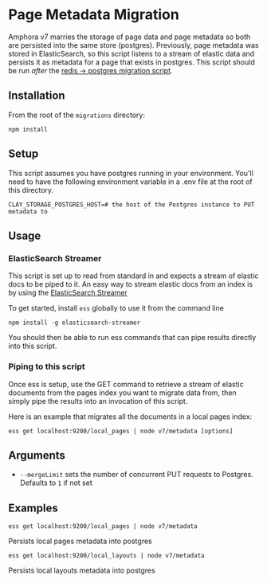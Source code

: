 # Page Metadata Migration

Amphora v7 marries the storage of page data and page metadata so both are persisted into the same store (postgres). Previously, page metadata was stored in ElasticSearch, so this script listens to a stream of elastic data and persists it as metadata for a page that exists in postgres. This script should be run _after_ the [redis -> postgres migration script](https://github.com/clay/migrations/tree/master/v7/redis).

## Installation

From the root of the `migrations` directory:

```
npm install
```

## Setup

This script assumes you have postgres running in your environment. You'll need to have the following environment variable in a .env file at the root of this directory.

```
CLAY_STORAGE_POSTGRES_HOST=# the host of the Postgres instance to PUT metadata to
```

## Usage

### ElasticSearch Streamer

This script is set up to read from standard in and expects a stream of elastic docs to be piped to it. An easy way to stream elastic docs from an index is by using the [ElasticSearch Streamer](https://www.npmjs.com/package/elasticsearch-streamer)

To get started, install `ess` globally to use it from the command line

```
npm install -g elasticsearch-streamer
```

You should then be able to run ess commands that can pipe results directly into this script.

### Piping to this script

Once ess is setup, use the GET command to retrieve a stream of elastic documents from the pages index you want to migrate data from, then simply pipe the results into an invocation of this script.

Here is an example that migrates all the documents in a local pages index:

```
ess get localhost:9200/local_pages | node v7/metadata [options]
```

## Arguments

* `--mergeLimit` sets the number of concurrent PUT requests to Postgres. Defaults to `1` if not set

## Examples

```
ess get localhost:9200/local_pages | node v7/metadata
```

Persists local pages metadata into postgres

```
ess get localhost:9200/local_layouts | node v7/metadata
```

Persists local layouts metadata into postgres
